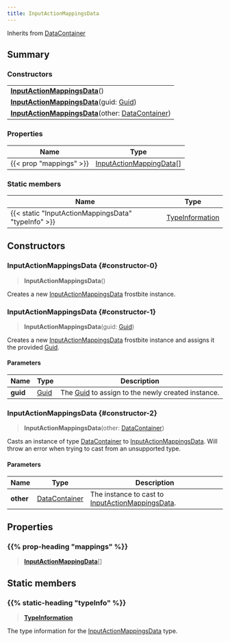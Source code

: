 ```yaml
---
title: InputActionMappingsData
---
```


Inherits from [DataContainer](/vext/ref/shared/type/datacontainer)

## Summary

### Constructors

|  |
| --- |
| **[InputActionMappingsData](#constructor-0)**() |
| **[InputActionMappingsData](#constructor-1)**(guid: [Guid](/vext/ref/shared/type/guid)) |
| **[InputActionMappingsData](#constructor-2)**(other: [DataContainer](/vext/ref/shared/type/datacontainer)) |

### Properties

| Name | Type |
| ---- | ---- |
| {{< prop "mappings" >}} | [InputActionMappingData](/vext/ref/fb/inputactionmappingdata)[] |

### Static members

| Name | Type |
| ---- | ---- |
| {{< static "InputActionMappingsData" "typeInfo" >}} | [TypeInformation](/vext/ref/shared/type/typeinformation) |

## Constructors

### InputActionMappingsData {#constructor-0}

> **InputActionMappingsData**()

Creates a new [InputActionMappingsData](/vext/ref/fb/inputactionmappingsdata) frostbite instance.

### InputActionMappingsData {#constructor-1}

> **InputActionMappingsData**(guid: [Guid](/vext/ref/shared/type/guid))

Creates a new [InputActionMappingsData](/vext/ref/fb/inputactionmappingsdata) frostbite instance and assigns it the provided [Guid](/vext/ref/shared/type/guid).

#### Parameters

| Name | Type | Description |
| ---- | ---- | ----------- |
| **guid** | [Guid](/vext/ref/shared/type/guid) | The [Guid](/vext/ref/shared/type/guid) to assign to the newly created instance. |

### InputActionMappingsData {#constructor-2}

> **InputActionMappingsData**(other: [DataContainer](/vext/ref/shared/type/datacontainer))

Casts an instance of type [DataContainer](/vext/ref/shared/type/datacontainer) to [InputActionMappingsData](/vext/ref/fb/inputactionmappingsdata). Will throw an error when trying to cast from an unsupported type.

#### Parameters

| Name | Type | Description |
| ---- | ---- | ----------- |
| **other** | [DataContainer](/vext/ref/shared/type/datacontainer) | The instance to cast to [InputActionMappingsData](/vext/ref/fb/inputactionmappingsdata). |

## Properties

### {{% prop-heading "mappings" %}}

> **[InputActionMappingData](/vext/ref/fb/inputactionmappingdata)**[]

## Static members

### {{% static-heading "typeInfo" %}}

> **[TypeInformation](/vext/ref/shared/type/typeinformation)**

The type information for the [InputActionMappingsData](/vext/ref/fb/inputactionmappingsdata) type.

